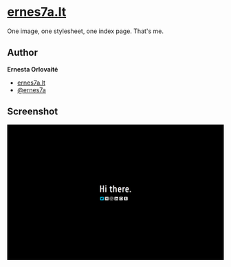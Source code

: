 # [ernes7a.lt](http://ernes7a.lt)

One image, one stylesheet, one index page. That's me.

## Author
**Ernesta Orlovaitė**

+ [ernes7a.lt](http://ernes7a.lt)
+ [@ernes7a](http://twitter.com/ernes7a)

## Screenshot
![ernes7a.lt](screen.png)
